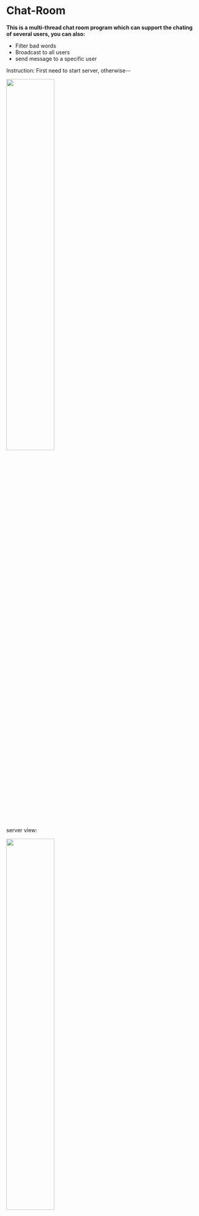 # Chat-Room

**This is a multi-thread chat room program which can support the chating of several users, you can also:**
- Filter bad words
- Broadcast to all users
- send message to a specific user

Instruction:
First need to start server, otherwise--

<img src="https://raw.githubusercontent.com/ningowo/img_repo/main/error.jpg" width="50%">

server view:

<img src="https://raw.githubusercontent.com/ningowo/img_repo/main/server.jpg" width="50%">


clients view:

<img src="https://raw.githubusercontent.com/ningowo/img_repo/main/client1.jpg" width="50%">
<img src="https://raw.githubusercontent.com/ningowo/img_repo/main/client2.jpg" width="50%">

result of not using "/logout"

<img src="https://raw.githubusercontent.com/ningowo/img_repo/main/close.jpg" width="80%">


only me?

<img src="https://raw.githubusercontent.com/ningowo/img_repo/main/error.jpg" width="50%">


